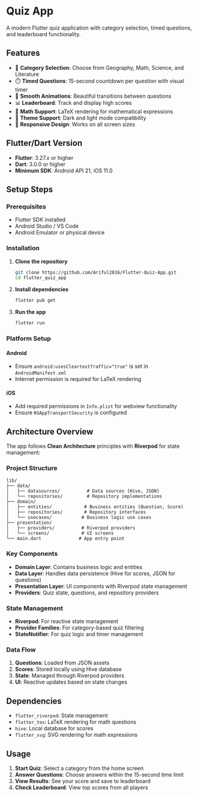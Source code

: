 # Quiz App

A modern Flutter quiz application with category selection, timed questions, and leaderboard functionality.

## Features

- 🎯 **Category Selection**: Choose from Geography, Math, Science, and Literature
- ⏱️ **Timed Questions**: 15-second countdown per question with visual timer
- 🎨 **Smooth Animations**: Beautiful transitions between questions
- 📊 **Leaderboard**: Track and display high scores
- 🧮 **Math Support**: LaTeX rendering for mathematical expressions
- 🌙 **Theme Support**: Dark and light mode compatibility
- 📱 **Responsive Design**: Works on all screen sizes

## Flutter/Dart Version

- **Flutter**: 3.27.x or higher
- **Dart**: 3.0.0 or higher
- **Minimum SDK**: Android API 21, iOS 11.0

## Setup Steps

### Prerequisites
- Flutter SDK installed
- Android Studio / VS Code
- Android Emulator or physical device

### Installation

1. **Clone the repository**
   ```bash
   git clone https://github.com/Ariful2016/Flutter-Quiz-App.git
   cd flutter_quiz_app
   ```

2. **Install dependencies**
   ```bash
   flutter pub get
   ```

3. **Run the app**
   ```bash
   flutter run
   ```

### Platform Setup

#### Android
- Ensure `android:usesCleartextTraffic="true"` is set in `AndroidManifest.xml`
- Internet permission is required for LaTeX rendering

#### iOS
- Add required permissions in `Info.plist` for webview functionality
- Ensure `NSAppTransportSecurity` is configured

## Architecture Overview

The app follows **Clean Architecture** principles with **Riverpod** for state management:

### Project Structure
```
lib/
├── data/
│   ├── datasources/          # Data sources (Hive, JSON)
│   └── repositories/         # Repository implementations
├── domain/
│   ├── entities/            # Business entities (Question, Score)
│   ├── repositories/        # Repository interfaces
│   └── usecases/           # Business logic use cases
├── presentation/
│   ├── providers/          # Riverpod providers
│   └── screens/            # UI screens
└── main.dart              # App entry point
```

### Key Components

- **Domain Layer**: Contains business logic and entities
- **Data Layer**: Handles data persistence (Hive for scores, JSON for questions)
- **Presentation Layer**: UI components with Riverpod state management
- **Providers**: Quiz state, questions, and repository providers

### State Management
- **Riverpod**: For reactive state management
- **Provider Families**: For category-based quiz filtering
- **StateNotifier**: For quiz logic and timer management

### Data Flow
1. **Questions**: Loaded from JSON assets
2. **Scores**: Stored locally using Hive database
3. **State**: Managed through Riverpod providers
4. **UI**: Reactive updates based on state changes

## Dependencies

- `flutter_riverpod`: State management
- `flutter_tex`: LaTeX rendering for math questions
- `hive`: Local database for scores
- `flutter_svg`: SVG rendering for math expressions

## Usage

1. **Start Quiz**: Select a category from the home screen
2. **Answer Questions**: Choose answers within the 15-second time limit
3. **View Results**: See your score and save to leaderboard
4. **Check Leaderboard**: View top scores from all players

